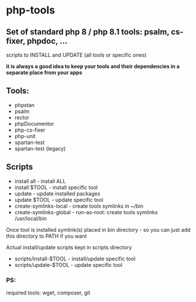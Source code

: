 # php-tools

## Set of standard php 8 / php 8.1 tools: psalm, cs-fixer, phpdoc, ...

scripts to INSTALL and UPDATE (all tools or specific ones)

**it is always a good idea to keep your tools and their dependencies in a separate place from your apps**

## Tools:
* phpstan
* psalm
* rector
* phpDocumentor
* php-cs-fixer
* php-unit
* spartan-test
* spartan-test (legacy)

## Scripts
* install all             - install ALL
* install $TOOL           - install specific tool
* update                  - update installed packages
* update  $TOOL           - update specific tool
* create-symlinks-local   - create tools symlinks in ~/bin
* create-symlinks-global  - run-as-root: create tools symlinks /usr/local/bin

Once tool is installed symlink(s) placed in bin directory - so you can just add this directory to PATH if you want

Actual install/update scripts kept in scripts directory
* scripts/install-$TOOL   - install/update specific tool
* scripts/update-$TOOL    - update specific tool



### PS:
 required tools: wget, composer, git